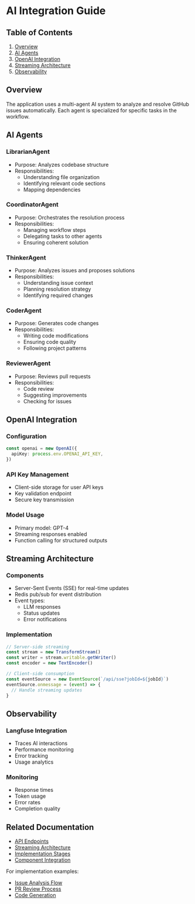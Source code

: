 # AI Integration Guide

## Table of Contents

1. [Overview](#overview)
2. [AI Agents](#ai-agents)
3. [OpenAI Integration](#openai-integration)
4. [Streaming Architecture](#streaming-architecture)
5. [Observability](#observability)

## Overview

The application uses a multi-agent AI system to analyze and resolve GitHub issues automatically. Each agent is specialized for specific tasks in the workflow.

## AI Agents

### LibrarianAgent

- Purpose: Analyzes codebase structure
- Responsibilities:
  - Understanding file organization
  - Identifying relevant code sections
  - Mapping dependencies

### CoordinatorAgent

- Purpose: Orchestrates the resolution process
- Responsibilities:
  - Managing workflow steps
  - Delegating tasks to other agents
  - Ensuring coherent solution

### ThinkerAgent

- Purpose: Analyzes issues and proposes solutions
- Responsibilities:
  - Understanding issue context
  - Planning resolution strategy
  - Identifying required changes

### CoderAgent

- Purpose: Generates code changes
- Responsibilities:
  - Writing code modifications
  - Ensuring code quality
  - Following project patterns

### ReviewerAgent

- Purpose: Reviews pull requests
- Responsibilities:
  - Code review
  - Suggesting improvements
  - Checking for issues

## OpenAI Integration

### Configuration

```typescript
const openai = new OpenAI({
  apiKey: process.env.OPENAI_API_KEY,
})
```

### API Key Management

- Client-side storage for user API keys
- Key validation endpoint
- Secure key transmission

### Model Usage

- Primary model: GPT-4
- Streaming responses enabled
- Function calling for structured outputs

## Streaming Architecture

### Components

- Server-Sent Events (SSE) for real-time updates
- Redis pub/sub for event distribution
- Event types:
  - LLM responses
  - Status updates
  - Error notifications

### Implementation

```typescript
// Server-side streaming
const stream = new TransformStream()
const writer = stream.writable.getWriter()
const encoder = new TextEncoder()

// Client-side consumption
const eventSource = new EventSource(`/api/sse?jobId=${jobId}`)
eventSource.onmessage = (event) => {
  // Handle streaming updates
}
```

## Observability

### Langfuse Integration

- Traces AI interactions
- Performance monitoring
- Error tracking
- Usage analytics

### Monitoring

- Response times
- Token usage
- Error rates
- Completion quality

## Related Documentation

- [API Endpoints](../api/ai.md)
- [Streaming Architecture](streaming-architecture.md)
- [Implementation Stages](../setup/implementation-stages.md)
- [Component Integration](../components/ai-components.md)

For implementation examples:

- [Issue Analysis Flow](../setup/implementation-stages.md#issue-analysis)
- [PR Review Process](../setup/implementation-stages.md#pr-review)
- [Code Generation](../setup/implementation-stages.md#code-generation)
